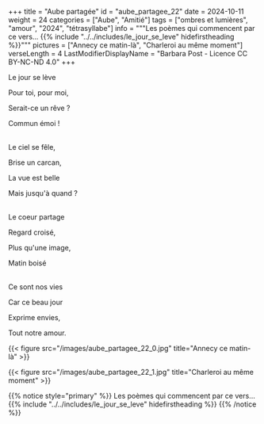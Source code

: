 +++
title = "Aube partagée"
id = "aube_partagee_22"
date = 2024-10-11
weight = 24
categories = ["Aube", "Amitié"]
tags = ["ombres et lumières", "amour", "2024", "tétrasyllabe"]
info = """Les poèmes qui commencent par ce vers...
{{% include "../../includes/le_jour_se_leve" hidefirstheading %}}"""
pictures = ["Annecy ce matin-là", "Charleroi au même moment"]
verseLength = 4
LastModifierDisplayName = "Barbara Post - Licence CC BY-NC-ND 4.0"
+++

Le jour se lève

Pour toi, pour moi,

Serait-ce un rêve ?

Commun émoi !

 \
Le ciel se fêle,

Brise un carcan,

La vue est belle

Mais jusqu'à quand ?

 \
Le coeur partage

Regard croisé,

Plus qu'une image,

Matin boisé

 \
Ce sont nos vies

Car ce beau jour

Exprime envies,

Tout notre amour.

{{< figure src="/images/aube_partagee_22_0.jpg" title="Annecy ce matin-là" >}}

{{< figure src="/images/aube_partagee_22_1.jpg" title="Charleroi au même moment" >}}

{{% notice style="primary" %}}
Les poèmes qui commencent par ce vers...
{{% include "../../includes/le_jour_se_leve" hidefirstheading %}}
{{% /notice %}}
